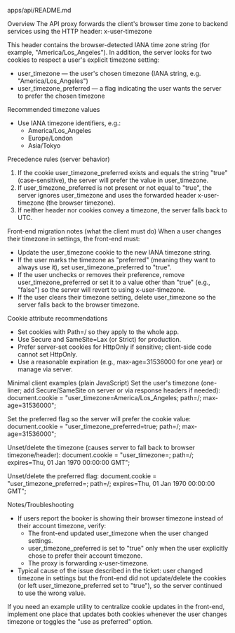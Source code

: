 apps/api/README.md

Overview
The API proxy forwards the client's browser time zone to backend services using the HTTP header:
x-user-timezone

This header contains the browser-detected IANA time zone string (for example, "America/Los_Angeles"). In addition, the server looks for two cookies to respect a user's explicit timezone setting:

- user_timezone — the user's chosen timezone (IANA string, e.g. "America/Los_Angeles")
- user_timezone_preferred — a flag indicating the user wants the server to prefer the chosen timezone

Recommended timezone values
- Use IANA timezone identifiers, e.g.:
  - America/Los_Angeles
  - Europe/London
  - Asia/Tokyo

Precedence rules (server behavior)
1. If the cookie user_timezone_preferred exists and equals the string "true" (case-sensitive), the server will prefer the value in user_timezone.
2. If user_timezone_preferred is not present or not equal to "true", the server ignores user_timezone and uses the forwarded header x-user-timezone (the browser timezone).
3. If neither header nor cookies convey a timezone, the server falls back to UTC.

Front-end migration notes (what the client must do)
When a user changes their timezone in settings, the front-end must:
- Update the user_timezone cookie to the new IANA timezone string.
- If the user marks the timezone as "preferred" (meaning they want to always use it), set user_timezone_preferred to "true".
- If the user unchecks or removes their preference, remove user_timezone_preferred or set it to a value other than "true" (e.g., "false") so the server will revert to using x-user-timezone.
- If the user clears their timezone setting, delete user_timezone so the server falls back to the browser timezone.

Cookie attribute recommendations
- Set cookies with Path=/ so they apply to the whole app.
- Use Secure and SameSite=Lax (or Strict) for production.
- Prefer server-set cookies for HttpOnly if sensitive; client-side code cannot set HttpOnly.
- Use a reasonable expiration (e.g., max-age=31536000 for one year) or manage via server.

Minimal client examples (plain JavaScript)
Set the user's timezone (one-liner; add Secure/SameSite on server or via response headers if needed):
document.cookie = "user_timezone=America/Los_Angeles; path=/; max-age=31536000";

Set the preferred flag so the server will prefer the cookie value:
document.cookie = "user_timezone_preferred=true; path=/; max-age=31536000";

Unset/delete the timezone (causes server to fall back to browser timezone/header):
document.cookie = "user_timezone=; path=/; expires=Thu, 01 Jan 1970 00:00:00 GMT";

Unset/delete the preferred flag:
document.cookie = "user_timezone_preferred=; path=/; expires=Thu, 01 Jan 1970 00:00:00 GMT";

Notes/Troubleshooting
- If users report the booker is showing their browser timezone instead of their account timezone, verify:
  - The front-end updated user_timezone when the user changed settings.
  - user_timezone_preferred is set to "true" only when the user explicitly chose to prefer their account timezone.
  - The proxy is forwarding x-user-timezone.
- Typical cause of the issue described in the ticket: user changed timezone in settings but the front-end did not update/delete the cookies (or left user_timezone_preferred set to "true"), so the server continued to use the wrong value.

If you need an example utility to centralize cookie updates in the front-end, implement one place that updates both cookies whenever the user changes timezone or toggles the "use as preferred" option.